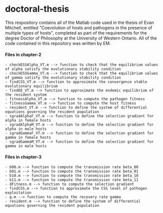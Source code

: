 # doctoral-thesis
This respository contains all of the Matlab code used in the thesis of Evan Mitchell, entitled "Coevolution of hosts and pathogens in the presence of multiple types of hosts", completed as part of the requirements for the degree Doctor of Philosophy at the University of Western Ontario. All of the code contained in this repository was written by EM.

#### Files in chapter-2
    - checkESSAlpha_VT.m --> function to check that the equilibrium values of alpha satisfy the evolutionary stability condition
    - checkESSGamma_VT.m --> function to check that the equilibrium values of gamma satisfy the evolutionary stability condition
    - findCSS_VT.m --> function to approximate the convergence stable evolutionary equilibrium
    - findEE_VT.m --> function to approximate the endemic equilibrium of the resident system
    - fitnessAlpha_VT.m --> function to compute the pathogen fitness
    - fitnessGamma_VT.m --> function to compute the host fitness
    - resident_VT.m --> function to define the system of differential equations governing the resident population
    - sgradAlphaF_VT.m --> function to define the selection gradient for alpha in female hosts
    - sgradAlphaM_VT.m --> function to define the selection gradient for alpha in male hosts
    - sgradGammaF_VT.m --> function to define the selection gradient for gamma in female hosts
    - sgradGammaM_VT.m --> function to define the selection gradient for gamma in male hosts
    
#### Files in chapter-3
    - b00.m --> function to compute the transmission rate beta_00
    - b01.m --> function to compute the transmission rate beta_01
    - b10.m --> function to compute the transmission rate beta_10
    - b11.m --> function to compute the transmission rate beta_11
    - dFitness.m --> function to compute the selection gradient
    - findCSS.m --> function to approximate the CSS level of pathogen exploitation
    - g.m --> function to compute the recovery rate gamma
    - resident.m --> function to define the system of differential equations governing the resident population

